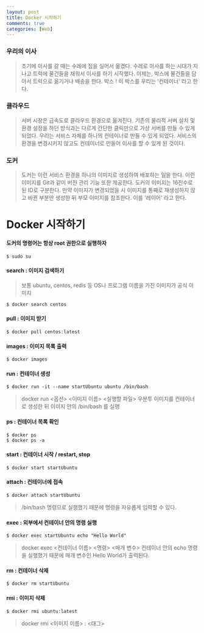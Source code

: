 ```yaml
---
layout: post
title: Docker 시작하기 
comments: true
categories: [Web]
---
```


### 우리의 이사
> 초기에 이사를 갈 때는 수레에 짐을 실어서 옮겼다. 수레로 이사를 하는 시대가 지나고 트럭에 물건들을 채워서 이사를 하기 시작했다. 이제는, 박스에 물건들을 담아서 트럭으로 옮기거나 배송을 한다.
박스 !
이 박스를 우리는 '컨테이너' 라고 한다.

### 클라우드
> 서버 시장은 급속도로 클라우드 환경으로 옮겨진다. 기존의 물리적 서버 설치 및 환경 설정을 하던 방식과는 다르게 간단한 클릭만으로 가상 서버를 만들 수 있게 되었다. 우리는 서비스 자체를 하나의 컨테이너로 만들 수 있게 되었다. 서비스의 환경을 변경시키지 않고도 컨테이너로 만들어 이사를 할 수 있게 된 것이다.

### 도커
> 도커는 이런 서비스 환경을 하나의 이미지로 생성하여 배포하는 일을 한다. 이런 이미지를 Git과 같이 버전 관리 기능 또한 제공한다. 
도커의 이미지는 16진수로 된 ID로 구분한다. 만약 이미지가 변경되었을 시 이미지를 통째로 재생성하지 않고 바뀐 부분만 생성한 뒤 부모 이미지를 참조한다. 
이를 '레이어' 라고 한다. 

# Docker 시작하기
#### 도커의 명령어는 항상 root 권한으로 실행하자
~~~
$ sudo su
~~~
#### search : 이미지 검색하기
> 보통 ubuntu, centos, redis 등 OS나 프로그램 이름을 가진 이미지가 공식 이미지
~~~
$ docker search centos
~~~

#### pull : 이미지 받기
~~~
$ docker pull centos:latest
~~~

#### images : 이미지 목록 출력
~~~
$ docker images
~~~

#### run : 컨테이너 생성
~~~
$ docker run -it --name startUbuntu ubuntu /bin/bash
~~~
> docker run <옵션> <이미지 이름> <실행할 파일>
> 우분투 이미지를 컨테이너로 생성한 뒤 이미지 안의 /bin/bash 를 실행

#### ps : 컨테이너 목록 확인
~~~
$ docker ps
$ docker ps -a
~~~

#### start : 컨테이너 시작 / restart, stop
~~~
$ docker start startUbuntu
~~~

#### attach : 컨테이너에 접속
~~~
$ docker attach startUbuntu
~~~
> /bin/bash 명령으로 실행했기 때문에 명령을 자유롭게 입력할 수 있다.

#### exec : 외부에서 컨테이너 안의 명령 실행
~~~
$ docker exec startUbuntu echo "Hello World"
~~~
> docker exec <컨테이너 이름> <명령> <매개 변수>
> 컨테이너 안의 echo 명령을 실행했기 때문에 매개 변수인 Hello World가 출력된다.

#### rm : 컨테이너 삭제
~~~
$ docker rm startUbuntu
~~~

#### rmi : 이미지 삭제
~~~
$ docker rmi ubuntu:latest
~~~
> docker rmi <이미지 이름> : <태그>
